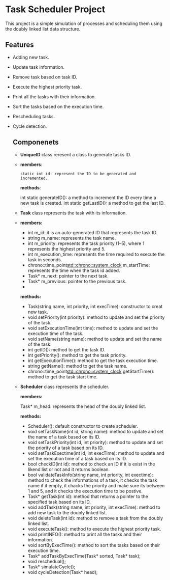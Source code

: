 # Task Scheduler Project
This project is a simple simulation of processes and scheduling them using the doubly linked list data structure.

## Features
- Adding new task.
- Update task information.
- Remove task based on task ID.
- Execute the highest priority task.
- Print all the tasks with their information.
- Sort the tasks based on the execution time.
- Rescheduling tasks.
- Cycle detection.

  ## Componenets
  - **UniqueID** class reresent a class to generate tasks ID.
  - 
    **members**:
    
    	static int id: represent the ID to be generated and incremented.
    **methods**:
    
    int static generateID(): a method to increment the ID every time a new task is created.
    int static getLastID(): a method to get the last ID.
    
  - **Task** class represents the task with its information.
  - 
    **members:**
    
    - int m_id: it is an auto-generated ID that represents the task ID.
    - string m_name: represents the task name.
    - int m_priority: represents the task priority (1–5), where 1 represents the highest priority and 5.
    - int m_execution_time: represents the time required to execute the task in seconds. 
    - chrono::time_point<std::chrono::system_clock> m_startTime: represents the time when the task id added.
    - Task* m_next: pointer to the next task.
    - Task* m_previous: pointer to the previous task.
    - 
     **methods:**
      
    - Task(string name, int priority, int execTime): constructor to creat new task.
    - void setPriority(int priority): method to update and set the priority of the task.
    - void setExecutionTime(int time): method to update and set the execution time of the task.
    - void setName(string name): method to update and set the name of the task.
    - int getID(): method to get the task ID.
    - int getPriority(): method to get the task priority.
    - int getExecutionTime(): method to get the task execution time.
    - string getName(): method to get the task name.
    - chrono::time_point<std::chrono::system_clock> getStartTime(): method to get the task start time.
      
  - **Scheduler** class represents the scheduler.
    
    **members:**
    
    Task* m_head: represents the head of the doubly linked list.
    
    **methods:**
    
    - Scheduler(): default constructor to create scheduler.
    - void setTaskName(int id, string name): method to update and set the name of a task based on its ID.
    - void setTaskPriority(int id, int priority): method to update and set the priority of a task based on its ID.
    - void setTaskExectime(int id, int execTime): method to update and set the execution time of a task based on its ID.
    - bool checkID(int id): method to check an ID if it is exist in the likend list or not and it returns boolean.
    - bool validateTaskInfo(string name, int priority, int exectime): method to check the informations of a task, it checks the task name if it empty, it chacks         the priority and make sure its between 1 and 5, and it checks the execution time to be postive.
    - Task* getTask(int id): method that returns a pointer to the specified task based on its ID.
    - void addTask(string name, int priority, int execTime): method to add new task to the doubly linked list.
    - void deleteTask(int id): method to remove a task from the doubly linked list.
    - void executeTask(): method to execute the highest priority task.
    - void printINFO(): method to print all the tasks and their information.
    - void sortByExecTime(): method to sort the tasks based on their execution time.
    - Task* addTaskByExecTime(Task* sorted, Task* task);
    - void reschedual();
    - Task* simulateCycle();
    - void cycleDetection(Task* head);
        
